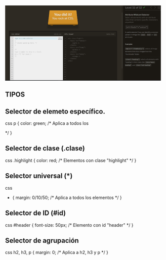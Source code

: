 ![1](css.png)
## TIPOS

## Selector de elemeto específico.

css
p {
  color: green; /* Aplica a todos los <p> */
}


## Selector de clase (.clase)

css
.highlight {
  color: red; /* Elementos con clase "highlight" */
}

## Selector universal (*)

css
* {
  margin: 0/10/50; /* Aplica a todos los elementos */
}

## Selector de ID (#id)

css
#header {
  font-size: 50px; /* Elemento con id "header" */
}

## Selector de agrupación

css
h2, h3, p {
  margin: 0; /* Aplica a h2, h3 y p */
}